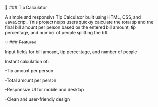 🧮 ### Tip Calculator 

A simple and responsive Tip Calculator built using HTML, CSS, and JavaScript. This project helps users quickly calculate the total tip and the final bill amount per person based on the entered bill amount, tip percentage, and number of people splitting the bill.

💡 ### Features

Input fields for bill amount, tip percentage, and number of people

Instant calculation of:

-Tip amount per person

-Total amount per person

-Responsive UI for mobile and desktop

-Clean and user-friendly design


